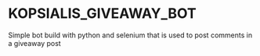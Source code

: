 # KOPSIALIS_GIVEAWAY_BOT

Simple bot build with python and selenium that is used to post comments in
a giveaway post
